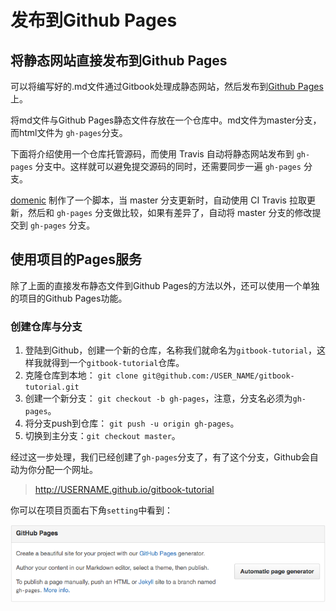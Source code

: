 # 发布到Github Pages

## 将静态网站直接发布到Github Pages

可以将编写好的.md文件通过Gitbook处理成静态网站，然后发布到[Github Pages](https://pages.github.com/)上。

将md文件与Github Pages静态文件存放在一个仓库中。md文件为master分支，而html文件为 `gh-pages`分支。

下面将介绍使用一个仓库托管源码，而使用 Travis 自动将静态网站发布到 `gh-pages` 分支中。这样就可以避免提交源码的同时，还需要同步一遍 `gh-pages` 分支。

[domenic](https://gist.github.com/domenic/ec8b0fc8ab45f39403dd) 制作了一个脚本，当 master 分支更新时，自动使用 CI Travis 拉取更新，然后和 `gh-pages` 分支做比较，如果有差异了，自动将 master 分支的修改提交到 `gh-pages` 分支。

## 使用项目的Pages服务

除了上面的直接发布静态文件到Github Pages的方法以外，还可以使用一个单独的项目的Github Pages功能。

### 创建仓库与分支

1. 登陆到Github，创建一个新的仓库，名称我们就命名为`gitbook-tutorial`，这样我就得到一个`gitbook-tutorial`仓库。
2. 克隆仓库到本地： `git clone git@github.com:/USER_NAME/gitbook-tutorial.git`
3. 创建一个新分支： `git checkout -b gh-pages`，注意，分支名必须为`gh-pages`。
4. 将分支push到仓库： `git push -u origin gh-pages`。
5. 切换到主分支：`git checkout master`。

经过这一步处理，我们已经创建了`gh-pages`分支了，有了这个分支，Github会自动为你分配一个网址。

> http://USERNAME.github.io/gitbook-tutorial

你可以在项目页面右下角```setting```中看到：

![Github Pages](../imgs/gh-pages-setting.png)

